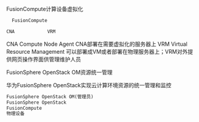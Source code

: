 FusionCompute计算设备虚拟化
```txt
  FusionCompute

CNA            VRM
```
CNA Compute Node Agent CNA部署在需要虚拟化的服务器上
VRM Virtual Resource Management 可以部署成VM或者部署在物理服务器上；VRM对外提供网页操作界面供管理维护人员


FusionSphere OpenStack OM资源统一管理

华为FusionSphere OpenStack实现云计算环境资源的统一管理和监控
```txt
FusionSphere OpenStack OM(管理员)
FusionSphere OpenStack
FusionCompute
物理设备
```
